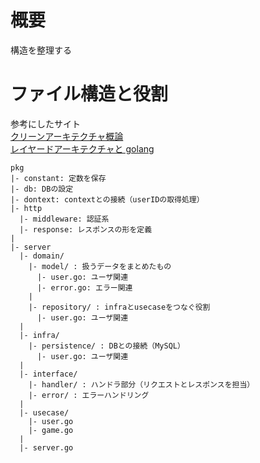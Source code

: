# 概要

構造を整理する

# ファイル構造と役割

参考にしたサイト  
[クリーンアーキテクチャ概論](https://qiita.com/nrslib/items/a5f902c4defc83bd46b8#%E5%90%8C%E5%BF%83%E5%86%86%E3%81%AE%E5%9B%B3%E3%81%AE%E8%AA%AC%E6%98%8E)  
[レイヤードアーキテクチャと golang](https://yyh-gl.github.io/tech-blog/blog/go_web_api/)

```
pkg
|- constant: 定数を保存
|- db: DBの設定
|- dontext: contextとの接続（userIDの取得処理）
|- http
  |- middleware: 認証系
  |- response: レスポンスの形を定義
|
|- server
  |- domain/
    |- model/ : 扱うデータをまとめたもの
      |- user.go: ユーザ関連
      |- error.go: エラー関連
    |
    |- repository/ : infraとusecaseをつなぐ役割
      |- user.go: ユーザ関連
  |
  |- infra/
    |- persistence/ : DBとの接続（MySQL）
      |- user.go: ユーザ関連
  |
  |- interface/
    |- handler/ : ハンドラ部分（リクエストとレスポンスを担当）
    |- error/ : エラーハンドリング
  |
  |- usecase/
    |- user.go
    |- game.go
  |
  |- server.go
```
